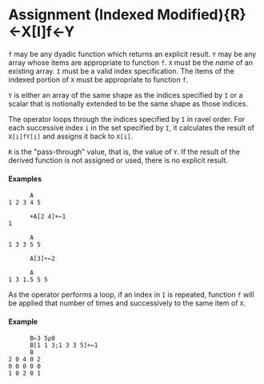 




<h1 class="heading"><span class="name">Assignment (Indexed Modified)</span><span class="command">{R}←X[I]f←Y</span></h1>

`f` may be any dyadic function which returns an explicit result.  `Y` may be any array whose items are appropriate to function `f`.  `X` must be the *name* of an existing array.  `I` must be a valid index specification.  The items of the indexed portion of `X` must be appropriate to function `f`.


`Y` is either an array of the same shape as the indices specified by `I` or a scalar that is notionally extended to be the same shape as those indices.


The operator loops through the indices specified by `I` in ravel order. For each successive index `i` in the set specified by `I`,     it calculates the result of `X[i]fY[i]` and assigns it back to `X[i]`.



`R` is the "pass-through" value, that is, the value of `Y`.  If the result of the derived function is not assigned or used, there is no explicit result.

#### Examples
```apl
      A
1 2 3 4 5
 
      +A[2 4]+←1
1
 
      A
1 3 3 5 5
 
      A[3]÷←2
 
      A
1 3 1.5 5 5
```


As the operator performs a loop, if an index in `I` is repeated, function `f` will be applied that number of times and successively to the same item of `X`.

#### Example
```apl
      B←3 5⍴0
      B[1 1 3;1 3 3 5]+←1
      B
2 0 4 0 2
0 0 0 0 0
1 0 2 0 1

```



